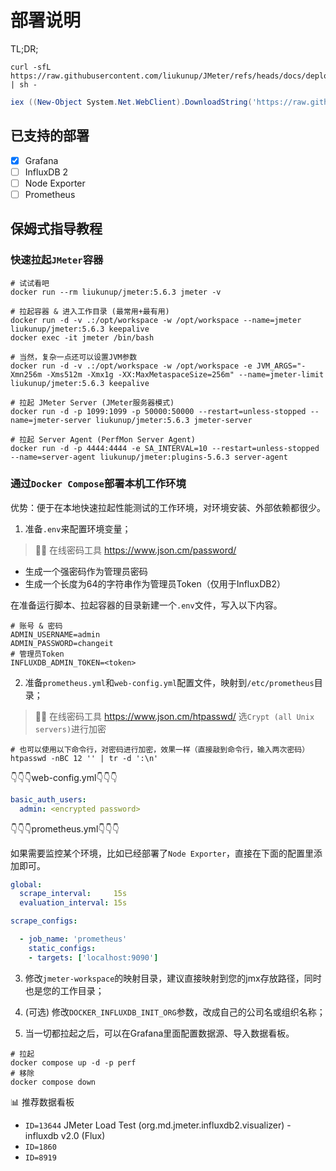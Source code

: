 # 部署说明

TL;DR;

``` Shell
curl -sfL https://raw.githubusercontent.com/liukunup/JMeter/refs/heads/docs/deploy/grafana/grafana.sh | sh -
```

``` PowerShell
iex ((New-Object System.Net.WebClient).DownloadString('https://raw.githubusercontent.com/liukunup/JMeter/main/deploy/grafana/grafana.ps1'))
```

## 已支持的部署

- [x] Grafana
- [ ] InfluxDB 2
- [ ] Node Exporter
- [ ] Prometheus

## 保姆式指导教程

### 快速拉起`JMeter`容器

```shell
# 试试看吧
docker run --rm liukunup/jmeter:5.6.3 jmeter -v

# 拉起容器 & 进入工作目录 (最常用+最有用)
docker run -d -v .:/opt/workspace -w /opt/workspace --name=jmeter liukunup/jmeter:5.6.3 keepalive
docker exec -it jmeter /bin/bash

# 当然，复杂一点还可以设置JVM参数
docker run -d -v .:/opt/workspace -w /opt/workspace -e JVM_ARGS="-Xmn256m -Xms512m -Xmx1g -XX:MaxMetaspaceSize=256m" --name=jmeter-limit liukunup/jmeter:5.6.3 keepalive

# 拉起 JMeter Server (JMeter服务器模式)
docker run -d -p 1099:1099 -p 50000:50000 --restart=unless-stopped --name=jmeter-server liukunup/jmeter:5.6.3 jmeter-server

# 拉起 Server Agent (PerfMon Server Agent)
docker run -d -p 4444:4444 -e SA_INTERVAL=10 --restart=unless-stopped --name=server-agent liukunup/jmeter:plugins-5.6.3 server-agent
```

### 通过`Docker Compose`部署本机工作环境

优势：便于在本地快速拉起性能测试的工作环境，对环境安装、外部依赖都很少。

1. 准备`.env`来配置环境变量；

> 🧑‍💻 在线密码工具 https://www.json.cm/password/

- 生成一个强密码作为管理员密码
- 生成一个长度为64的字符串作为管理员Token（仅用于InfluxDB2）

在准备运行脚本、拉起容器的目录新建一个`.env`文件，写入以下内容。

```plaintext
# 账号 & 密码
ADMIN_USERNAME=admin
ADMIN_PASSWORD=changeit
# 管理员Token
INFLUXDB_ADMIN_TOKEN=<token>
```

2. 准备`prometheus.yml`和`web-config.yml`配置文件，映射到`/etc/prometheus`目录；

> 🧑‍💻 在线密码工具 https://www.json.cm/htpasswd/ 选`Crypt (all Unix servers)`进行加密

```shell
# 也可以使用以下命令行，对密码进行加密，效果一样（直接敲到命令行，输入两次密码）
htpasswd -nBC 12 '' | tr -d ':\n'
```

👇👇👇web-config.yml👇👇👇

```yaml
basic_auth_users:
  admin: <encrypted password>
```

👇👇👇prometheus.yml👇👇👇

如果需要监控某个环境，比如已经部署了`Node Exporter`，直接在下面的配置里添加即可。

```yaml
global:
  scrape_interval:     15s
  evaluation_interval: 15s

scrape_configs:

  - job_name: 'prometheus'
    static_configs:
    - targets: ['localhost:9090']
```

3. 修改`jmeter-workspace`的映射目录，建议直接映射到您的jmx存放路径，同时也是您的工作目录；

4. (可选) 修改`DOCKER_INFLUXDB_INIT_ORG`参数，改成自己的公司名或组织名称；

5. 当一切都拉起之后，可以在Grafana里面配置数据源、导入数据看板。

```shell
# 拉起
docker compose up -d -p perf
# 移除
docker compose down
```

📊 推荐数据看板

- `ID=13644` JMeter Load Test (org.md.jmeter.influxdb2.visualizer) - influxdb v2.0 (Flux)
- `ID=1860`
- `ID=8919`
